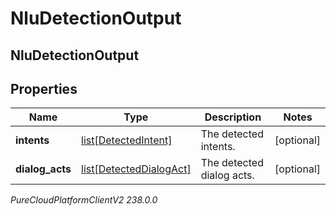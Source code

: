 # NluDetectionOutput

## NluDetectionOutput

## Properties

|Name | Type | Description | Notes|
|------------ | ------------- | ------------- | -------------|
| **intents** | [list[DetectedIntent]](DetectedIntent) | The detected intents. | [optional] |
| **dialog_acts** | [list[DetectedDialogAct]](DetectedDialogAct) | The detected dialog acts. | [optional] |



_PureCloudPlatformClientV2 238.0.0_
